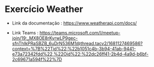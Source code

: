 # Exercício Weather
- Link da documentação : https://www.weatherapi.com/docs/

- Link Teams : https://teams.microsoft.com/l/meetup-join/19:_MX8OE8rKyrwLP9gec-sfnThIkPRaSBZB_6uDrN536M1@thread.tacv2/1681127469586?context=%7B%22Tid%22:%22b1051c4b-3b94-41ab-9441-e73a72342fdd%22,%22Oid%22:%22dc26ff41-2b4d-4a9d-b6bf-2c69671a594f%22%7D